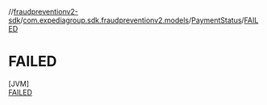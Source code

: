 //[fraudpreventionv2-sdk](../../../../index.md)/[com.expediagroup.sdk.fraudpreventionv2.models](../../index.md)/[PaymentStatus](../index.md)/[FAILED](index.md)

# FAILED

[JVM]\
[FAILED](index.md)
